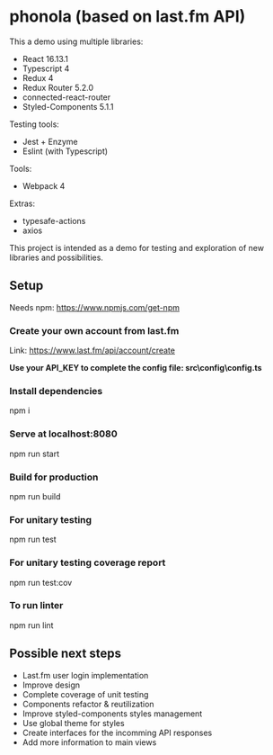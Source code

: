 # phonola (based on last.fm API)

This a demo using multiple libraries:

* React 16.13.1
* Typescript 4
* Redux 4
* Redux Router 5.2.0
* connected-react-router
* Styled-Components 5.1.1

Testing tools:
* Jest + Enzyme
* Eslint (with Typescript)

Tools:
* Webpack 4

Extras:
* typesafe-actions
* axios

This project is intended as a demo for testing and exploration of new libraries and possibilities.

## Setup
Needs npm: https://www.npmjs.com/get-npm

### Create your own account from last.fm

Link: https://www.last.fm/api/account/create

**Use your API_KEY to complete the config file: src\config\config.ts**

### Install dependencies
npm i

### Serve at localhost:8080
npm run start

### Build for production
npm run build

### For unitary testing
npm run test

### For unitary testing coverage report
npm run test:cov

### To run linter
npm run lint

## Possible next steps

* Last.fm user login implementation
* Improve design
* Complete coverage of unit testing
* Components refactor & reutilization
* Improve styled-components styles management
* Use global theme for styles
* Create interfaces for the incomming API responses
* Add more information to main views 

